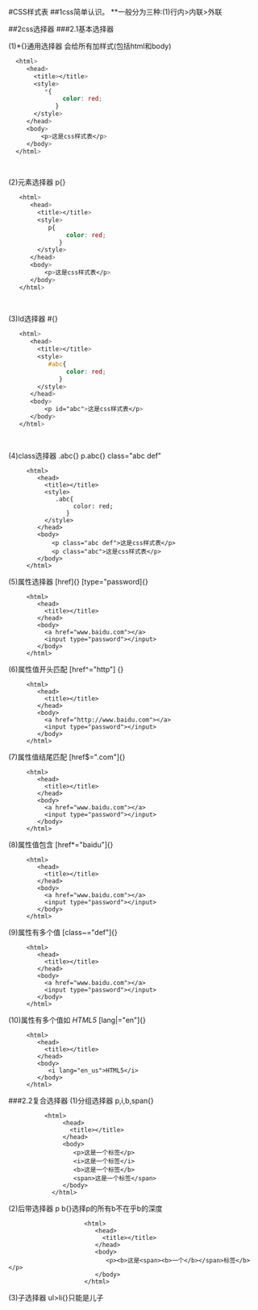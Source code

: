 #CSS样式表
##1css简单认识。
 **一般分为三种:(1)行内>内联>外联
 
 ##2css选择器
 ###2.1基本选择器
   
   (1)*{}通用选择器 会给所有加样式(包括html和body)
 ```css
   <html>
      <head>
        <title></title>
        <style>
           *{
                color: red;
              }
        </style>
      </head>
      <body>
          <p>这是css样式表</p>
      </body>
   </html>
 
   
```
   (2)元素选择器    p{}
   ```css
      <html>
         <head>
           <title></title>
           <style>
              p{
                   color: red;
                 }
           </style>
         </head>
         <body>
             <p>这是css样式表</p>
         </body>
      </html>
    
      
   ```
   
   (3)Id选择器      #{}
   
   ````css
      <html>
         <head>
           <title></title>
           <style>
              #abc{
                   color: red;
                 }
           </style>
         </head>
         <body>
             <p id="abc">这是css样式表</p>
         </body>
      </html>
    
      
   ````
   
   (4)class选择器  .abc{}  p.abc{} class="abc def"

         <html>
            <head>
              <title></title>
              <style>
                 .abc{
                      color: red;
                    }
              </style>
            </head>
            <body>
                <p class="abc def">这是css样式表</p>
                <p class="abc">这是css样式表</p>
            </body>
         </html>

   
   (5)属性选择器     [href]{}  [type="password]{}
   
         <html>
            <head>
              <title></title>
            </head>
            <body>
              <a href="www.baidu.com"></a>
              <input type="password"></input>
            </body>
         </html>
   
   (6)属性值开头匹配         [href^="http"] {}
   
         <html>
            <head>
              <title></title>
            </head>
            <body>
              <a href="http://www.baidu.com"></a>
              <input type="password"></input>
            </body>
         </html>
   
               
   (7)属性值结尾匹配      [href$=".com"]{}
   
         <html>
            <head>
              <title></title>
            </head>
            <body>
              <a href="www.baidu.com"></a>
              <input type="password"></input>
            </body>
         </html>
   
   (8)属性值包含        [href*="baidu"]{}
   
         <html>
            <head>
              <title></title>
            </head>
            <body>
              <a href="www.baidu.com"></a>
              <input type="password"></input>
            </body>
         </html>
   
   (9)属性有多个值                [class~="def"]{}
   
         <html>
            <head>
              <title></title>
            </head>
            <body>
              <a href="www.baidu.com"></a>
              <input type="password"></input>
            </body>
         </html>
   
   (10)属性有多个值如 <i lang="en_us">HTML5</i>    [lang|="en"]{} 
   
         <html>
            <head>
              <title></title>
            </head>
            <body>
               <i lang="en_us">HTML5</i>
            </body>
         </html>
   
   ###2.2复合选择器
   (1)分组选择器   p,i,b,span{}
       
              <html>
                   <head>
                     <title></title>
                   </head>
                   <body>
                      <p>这是一个标签</p>
                      <i>这是一个标签</i>
                      <b>这是一个标签</b>
                      <span>这是一个标签</span>
                   </body>
                </html>
   
   (2)后带选择器   p b{}选择p的所有b不在乎b的深度
           
                         <html>
                            <head>
                              <title></title>
                            </head>
                            <body>
                               <p><b>这是<span><b>一个</b></span>标签</b></p>
                            </body>
                         </html>
         
   
   (3)子选择器    ul>li{}只能是儿子
